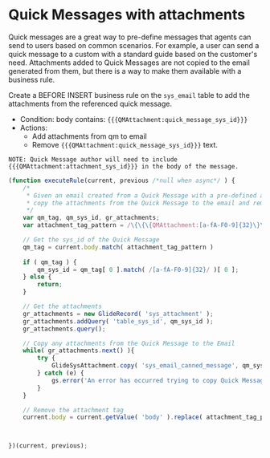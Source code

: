 # Quick Messages with attachments

Quick messages are a great way to pre-define messages that agents can send to 
users based on common scenarios. For example, a user can send a quick message 
to a custom with a standard guide based on the customer's need. Attachments 
added to Quick Messages are not copied to the email generated from them, but 
there is a way to make them available with a business rule.  

Create a BEFORE INSERT business rule on the `sys_email` table to add the attachments from the referenced quick message.  
- Condition: body contains: `{{{QMAttachment:quick_message_sys_id}}}`
- Actions:
  - Add attachments from qm to email
  - Remove `{{{QMAttachment:quick_message_sys_id}}}` text. 


`NOTE: Quick Message author will need to include {{{QMAttachment:attachment_sys_id}}} in the body of the message.`


```javascript
(function executeRule(current, previous /*null when async*/ ) {
    /*
     * Given an email created from a Quick Message with a pre-defined attachment tag,
     * copy the attachments from the Quick Message to the email and remove the attachment tag.
     */
    var qm_tag, qm_sys_id, gr_attachments;
    var attachment_tag_pattern = /\{\{\{QMAttachment:[a-fA-F0-9]{32}\}\}\}/g;

	// Get the sys_id of the Quick Message
    qm_tag = current.body.match( attachment_tag_pattern )
	
    if ( qm_tag ) {
        qm_sys_id = qm_tag[ 0 ].match( /[a-fA-F0-9]{32}/ )[ 0 ];
    } else {
        return;
    }

    // Get the attachments
    gr_attachments = new GlideRecord( 'sys_attachment' );
    gr_attachments.addQuery( 'table_sys_id', qm_sys_id );
    gr_attachments.query();

    // Copy any attachments from the Quick Message to the Email
    while( gr_attachments.next() ){
        try {
            GlideSysAttachment.copy( 'sys_email_canned_message', qm_sys_id, 'sys_email', current.getUniqueValue() );
        } catch (e) {
            gs.error('An error has occurred trying to copy Quick Message attachments to the email. \n' + e.name + ': ' + e.message);
        }
    }

    // Remove the attachment tag
    current.body = current.getValue( 'body' ).replace( attachment_tag_pattern, '' );



})(current, previous);
```